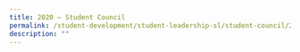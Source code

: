```yaml
---
title: 2020 – Student Council
permalink: /student-development/student-leadership-sl/student-council/2020-student-council/
description: ""
---
```

